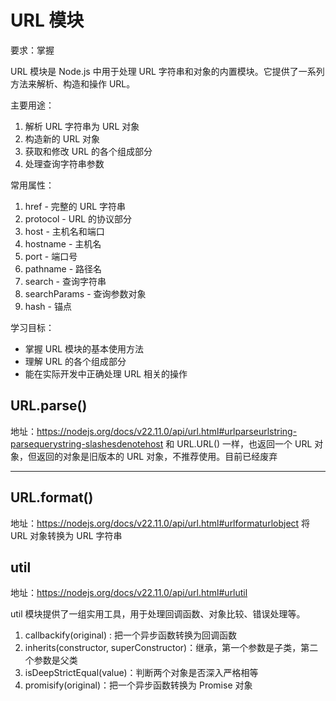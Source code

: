 # URL 模块

要求：掌握

URL 模块是 Node.js 中用于处理 URL 字符串和对象的内置模块。它提供了一系列方法来解析、构造和操作 URL。

主要用途：

1. 解析 URL 字符串为 URL 对象
2. 构造新的 URL 对象
3. 获取和修改 URL 的各个组成部分
4. 处理查询字符串参数

常用属性：

1. href - 完整的 URL 字符串
2. protocol - URL 的协议部分
3. host - 主机名和端口
4. hostname - 主机名
5. port - 端口号
6. pathname - 路径名
7. search - 查询字符串
8. searchParams - 查询参数对象
9. hash - 锚点

学习目标：

- 掌握 URL 模块的基本使用方法
- 理解 URL 的各个组成部分
- 能在实际开发中正确处理 URL 相关的操作

## URL.parse()

地址：https://nodejs.org/docs/v22.11.0/api/url.html#urlparseurlstring-parsequerystring-slashesdenotehost
和 URL.URL() 一样，也返回一个 URL 对象，但返回的对象是旧版本的 URL 对象，不推荐使用。目前已经废弃

---

## URL.format()

地址：https://nodejs.org/docs/v22.11.0/api/url.html#urlformaturlobject
将 URL 对象转换为 URL 字符串

## util

地址：https://nodejs.org/docs/v22.11.0/api/url.html#urlutil

util 模块提供了一组实用工具，用于处理回调函数、对象比较、错误处理等。

1. callbackify(original) : 把一个异步函数转换为回调函数
2. inherits(constructor, superConstructor)：继承，第一个参数是子类，第二个参数是父类
3. isDeepStrictEqual(value)：判断两个对象是否深入严格相等
4. promisify(original)：把一个异步函数转换为 Promise 对象
